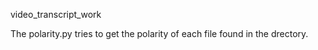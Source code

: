 video_transcript_work

The polarity.py tries to get the polarity of each file found in the drectory.
